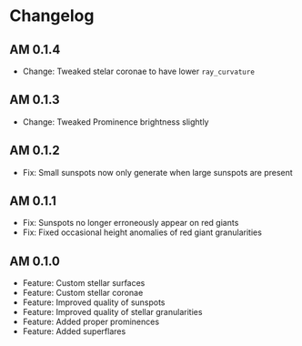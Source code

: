 # Changelog

## AM 0.1.4

- Change: Tweaked stelar coronae to have lower `ray_curvature` 

## AM 0.1.3

- Change: Tweaked Prominence brightness slightly

## AM 0.1.2

- Fix: Small sunspots now only generate when large sunspots are present

## AM 0.1.1

- Fix: Sunspots no longer erroneously appear on red giants
- Fix: Fixed occasional height anomalies of red giant granularities

## AM 0.1.0

- Feature: Custom stellar surfaces
- Feature: Custom stellar coronae
- Feature: Improved quality of sunspots
- Feature: Improved quality of stellar granularities
- Feature: Added proper prominences
- Feature: Added superflares
